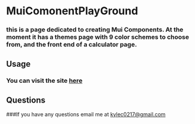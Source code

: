 # MuiComonentPlayGround


### this is a page dedicated to creating Mui Components. At the moment it has a themes page with 9 color schemes to choose from, and the front end of a calculator page.


## Usage 
### You can visit the site [here]()

## Questions
###If you have any questions email me at kylec0217@gmail.com
